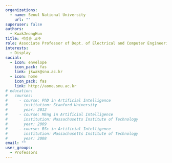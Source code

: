 ```yaml
---
organizations:
  - name: Seoul National University
    url: ""
superuser: false
authors:
  - KwakJeongHun
title: 곽정훈 교수
role: Associate Professor of Dept. of Electrical and Computer Engineering
interests:
  - Display
social:
  - icon: envelope
    icon_pack: fas
    link: jkwak@snu.ac.kr
  - icon: home
    icon_pack: fas
    link: http://aone.snu.ac.kr
# education:
#   courses:
#     - course: PhD in Artificial Intelligence
#       institution: Stanford University
#       year: 2012
#     - course: MEng in Artificial Intelligence
#       institution: Massachusetts Institute of Technology
#       year: 2009
#     - course: BSc in Artificial Intelligence
#       institution: Massachusetts Institute of Technology
#       year: 2008
email: ""
user_groups:
  - Professors
---
```

